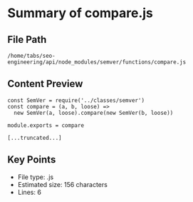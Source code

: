 # Summary of compare.js
  
## File Path
`/home/tabs/seo-engineering/api/node_modules/semver/functions/compare.js`

## Content Preview
```
const SemVer = require('../classes/semver')
const compare = (a, b, loose) =>
  new SemVer(a, loose).compare(new SemVer(b, loose))

module.exports = compare

[...truncated...]
```

## Key Points
- File type: .js
- Estimated size: 156 characters
- Lines: 6
